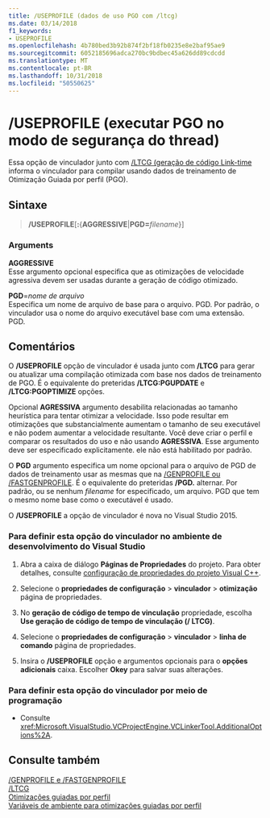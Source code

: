 ```yaml
---
title: /USEPROFILE (dados de uso PGO com /ltcg)
ms.date: 03/14/2018
f1_keywords:
- USEPROFILE
ms.openlocfilehash: 4b780bed3b92b874f2bf18fb0235e8e2baf95ae9
ms.sourcegitcommit: 6052185696adca270bc9bdbec45a626dd89cdcdd
ms.translationtype: MT
ms.contentlocale: pt-BR
ms.lasthandoff: 10/31/2018
ms.locfileid: "50550625"
---
```

# <a name="useprofile-run-pgo-in-thread-safe-mode"></a>/USEPROFILE (executar PGO no modo de segurança do thread)

Essa opção de vinculador junto com [/LTCG (geração de código Link-time](ltcg-link-time-code-generation.md) informa o vinculador para compilar usando dados de treinamento de Otimização Guiada por perfil (PGO).

## <a name="syntax"></a>Sintaxe

> **/USEPROFILE**[**:**{**AGGRESSIVE**|**PGD=**_filename_}]

### <a name="arguments"></a>Arguments

**AGGRESSIVE**<br/>
Esse argumento opcional especifica que as otimizações de velocidade agressiva devem ser usadas durante a geração de código otimizado.

**PGD**=*nome de arquivo*<br/>
Especifica um nome de arquivo de base para o arquivo. PGD. Por padrão, o vinculador usa o nome do arquivo executável base com uma extensão. PGD.

## <a name="remarks"></a>Comentários

O **/USEPROFILE** opção de vinculador é usada junto com **/LTCG** para gerar ou atualizar uma compilação otimizada com base nos dados de treinamento de PGO. É o equivalente do preteridas **/LTCG:PGUPDATE** e **/LTCG:PGOPTIMIZE** opções.

Opcional **AGRESSIVA** argumento desabilita relacionadas ao tamanho heurística para tentar otimizar a velocidade. Isso pode resultar em otimizações que substancialmente aumentam o tamanho de seu executável e não podem aumentar a velocidade resultante. Você deve criar o perfil e comparar os resultados do uso e não usando **AGRESSIVA**. Esse argumento deve ser especificado explicitamente. ele não está habilitado por padrão.

O **PGD** argumento especifica um nome opcional para o arquivo de PGD de dados de treinamento usar as mesmas que na [/GENPROFILE ou /FASTGENPROFILE](genprofile-fastgenprofile-generate-profiling-instrumented-build.md). É o equivalente do preteridas **/PGD.** alternar. Por padrão, ou se nenhum *filename* for especificado, um arquivo. PGD que tem o mesmo nome base como o executável é usado.

O **/USEPROFILE** a opção de vinculador é nova no Visual Studio 2015.

### <a name="to-set-this-linker-option-in-the-visual-studio-development-environment"></a>Para definir esta opção do vinculador no ambiente de desenvolvimento do Visual Studio

1. Abra a caixa de diálogo **Páginas de Propriedades** do projeto. Para obter detalhes, consulte [configuração de propriedades do projeto Visual C++](../../ide/working-with-project-properties.md).

1. Selecione o **propriedades de configuração** > **vinculador** > **otimização** página de propriedades.

1. No **geração de código de tempo de vinculação** propriedade, escolha **Use geração de código de tempo de vinculação (/ LTCG)**.

1. Selecione o **propriedades de configuração** > **vinculador** > **linha de comando** página de propriedades.

1. Insira o **/USEPROFILE** opção e argumentos opcionais para o **opções adicionais** caixa. Escolher **Okey** para salvar suas alterações.

### <a name="to-set-this-linker-option-programmatically"></a>Para definir esta opção do vinculador por meio de programação

- Consulte <xref:Microsoft.VisualStudio.VCProjectEngine.VCLinkerTool.AdditionalOptions%2A>.

## <a name="see-also"></a>Consulte também

[/GENPROFILE e /FASTGENPROFILE](genprofile-fastgenprofile-generate-profiling-instrumented-build.md)<br/>
[/LTCG](ltcg-link-time-code-generation.md)<br/>
[Otimizações guiadas por perfil](../../build/reference/profile-guided-optimizations.md)<br/>
[Variáveis de ambiente para otimizações guiadas por perfil](../../build/reference/environment-variables-for-profile-guided-optimizations.md)<br/>
